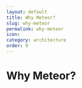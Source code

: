 ```yaml
---
layout: default
title: Why Meteor?
slug: why-meteor
permalink: why-meteor
icon:   
category: architecture
order: 0
---
```


# Why Meteor?

